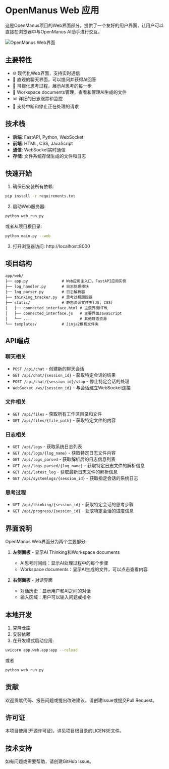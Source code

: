# OpenManus Web 应用

这是OpenManus项目的Web界面部分，提供了一个友好的用户界面，让用户可以直接在浏览器中与OpenManus AI助手进行交互。

![OpenManus Web界面](../assets/interface.png)

## 主要特性

- 🌐 现代化Web界面，支持实时通信
- 💬 直观的聊天界面，可以提问并获得AI回答
- 🧠 可视化思考过程，展示AI思考的每一步
- 📁 Workspace documents管理，查看和管理AI生成的文件
- 📊 详细的日志跟踪和监控
- 🚀 支持中断和停止正在处理的请求

## 技术栈

- **后端**: FastAPI, Python, WebSocket
- **前端**: HTML, CSS, JavaScript
- **通信**: WebSocket实时通信
- **存储**: 文件系统存储生成的文件和日志

## 快速开始

1. 确保已安装所有依赖:

```bash
pip install -r requirements.txt
```

2. 启动Web服务器:

```bash
python web_run.py
```

或者从项目根目录:

```bash
python main.py --web
```

3. 打开浏览器访问: http://localhost:8000

## 项目结构

```
app/web/
├── app.py               # Web应用主入口，FastAPI应用实例
├── log_handler.py       # 日志处理模块
├── log_parser.py        # 日志解析器
├── thinking_tracker.py  # 思考过程跟踪器
├── static/              # 静态资源文件夹(JS, CSS)
│   ├── connected_interface.html # 主要界面HTML
│   ├── connected_interface.js   # 主要界面JavaScript
│   └── ...                      # 其他静态资源
└── templates/           # Jinja2模板文件夹
```

## API端点

### 聊天相关

- `POST /api/chat` - 创建新的聊天会话
- `GET /api/chat/{session_id}` - 获取特定会话的结果
- `POST /api/chat/{session_id}/stop` - 停止特定会话的处理
- `WebSocket /ws/{session_id}` - 与会话建立WebSocket连接

### 文件相关

- `GET /api/files` - 获取所有工作区目录和文件
- `GET /api/files/{file_path}` - 获取特定文件的内容

### 日志相关

- `GET /api/logs` - 获取系统日志列表
- `GET /api/logs/{log_name}` - 获取特定日志文件内容
- `GET /api/logs_parsed` - 获取解析后的日志信息列表
- `GET /api/logs_parsed/{log_name}` - 获取特定日志文件的解析信息
- `GET /api/latest_log` - 获取最新日志文件的解析信息
- `GET /api/systemlogs/{session_id}` - 获取指定会话的系统日志

### 思考过程

- `GET /api/thinking/{session_id}` - 获取特定会话的思考步骤
- `GET /api/progress/{session_id}` - 获取特定会话的进度信息

## 界面说明

OpenManus Web界面分为两个主要部分:

1. **左侧面板** - 显示AI Thinking和Workspace documents
   - AI思考时间线：显示AI处理过程中的每个步骤
   - Workspace documents：显示AI生成的文件，可以点击查看内容

2. **右侧面板** - 对话界面
   - 对话历史：显示用户和AI之间的对话
   - 输入区域：用户可以输入问题或指令

## 本地开发

1. 克隆仓库
2. 安装依赖
3. 在开发模式启动应用:

```bash
uvicorn app.web.app:app --reload
```
或者
```bash
python web_run.py
```

## 贡献

欢迎贡献代码、报告问题或提出改进建议。请创建Issue或提交Pull Request。

## 许可证

本项目使用[开源许可证]，详见项目根目录的LICENSE文件。

## 技术支持

如有问题或需要帮助，请创建GitHub Issue。
